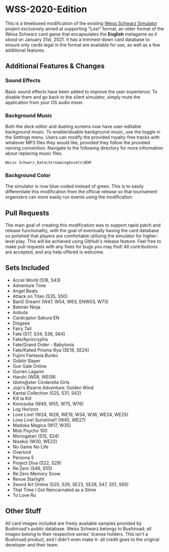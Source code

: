 # WSS-2020-Edition

This is a timeboxed modification of the existing [Weiss Schwarz Simulator](https://blakethoennes.itch.io/weiss-schwarz) project exclusively aimed at supporting "Lost" format, an older format of the Weiss Schwarz card game that encapsulates the __English__ metagame _as it stood_ on January 31st, 2021. It has a trimmed-down card database to ensure only cards legal in the format are available for use, as well as a few additional features. 

## Additional Features & Changes

### Sound Effects

Basic sound effects have been added to improve the user experience. To disable them and go back to the silent simulator, simply mute the application from your OS audio mixer.

### Background Music

Both the deck editor and dueling screens now have user-editable background music. To enable/disable background music, use the toggle in the Settings menu. Users can modify the provided royalty-free tracks with whatever MP3 files they would like, provided they follow the provided naming convention. Navigate to the following directory for more information about replacing music files.

```
Weiss Schwarz_Data\StreamingAssets\BGM
```

### Background Color

The simulator is now blue-coded instead of green. This is to easily differentiate this modification from the official release so that tournament organizers can more easily run events using the modification.

## Pull Requests

The main goal of creating this modification was to support rapid patch and release functionality, with the goal of eventually having the card database so polished that players are comfortable utilizing the simulator for higher-level play. This will be achieved using GitHub's release feature. Feel free to make pull requests with any fixes for bugs you may find! All contributions are accepted, and any help offered is welcome.

## Sets Included

- Accel World (S18, S43)
- Adventure Time
- Angel Beats
- Attack on Titan (S35, S50)
- BanG Dream! (W47, W54, W63, ENW03, W73)
- Batman Ninja
- Aobuta
- Cardcaptor Sakura EN
- Disgaea
- Fairy Tail
- Fate (S17, S34, S36, S64)
- Fate/Aprocrypha
- Fate/Grand Order - Babylonia
- Fate/Kalied Prisma Illya (SE18, SE24)
- Fujimi Fantasia Bunko
- Goblin Slayer
- Gun Gale Online
- Gurren Lagann
- Haruhi (W08, WE09)
- Idolm@ster Cinderella Girls
- Jojo's Bizarre Adventure: Golden Wind
- Kantai Collection (S25, S31, S42)
- Kill la Kill
- Konosuba (W49, W55, W75, W76)
- Log Horizon
- Love Live! (W24, W28, WE19, W34, W36, WE24, WE25)
- Love Live! Sunshine!! (W45, WE27)
- Madoka Magica (W17, W35)
- Mob Psycho 100
- Monogatari (S15, S24)
- Nisekoi (W30, WE22)
- No Game No Life
- Overlord
- Persona 5
- Project Diva (S22, S29)
- Re:Zero (S46, S55)
- Re:Zero Memory Snow
- Revue Starlight
- Sword Art Online (S20, S26, SE23, SE26, S47, S51, S65)
- That Time I Got Reincarnated as a Slime
- To Love Ru

## Other Stuff

All card images included are freely available samples provided by Bushiroad's public database. Weiss Schwarz belongs to Bushiroad; all images belong to their respective series' license holders. This isn't a Bushiroad product, and I didn't even make it- all credit goes to the original developer and their team.